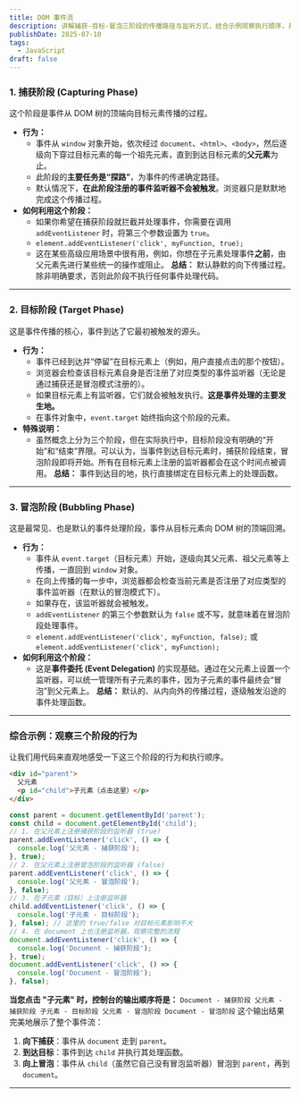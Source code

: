 ```yaml
---
title: DOM 事件流
description: 讲解捕获-目标-冒泡三阶段的传播路径与监听方式，结合示例观察执行顺序，并引出事件委托在冒泡阶段的应用。
publishDate: 2025-07-10
tags:
  - JavaScript
draft: false
---
```

### 1. 捕获阶段 (Capturing Phase)
这个阶段是事件从 DOM 树的顶端向目标元素传播的过程。
- **行为：**
    - 事件从 `window` 对象开始，依次经过 `document`、`<html>`、`<body>`，然后逐级向下穿过目标元素的每一个祖先元素，直到到达目标元素的**父元素**为止。
    - 此阶段的**主要任务是“探路”**，为事件的传递确定路径。
    - 默认情况下，**在此阶段注册的事件监听器不会被触发**。浏览器只是默默地完成这个传播过程。
- **如何利用这个阶段：**
    - 如果你希望在捕获阶段就拦截并处理事件，你需要在调用 `addEventListener` 时，将第三个参数设置为 `true`。
    - `element.addEventListener('click', myFunction, true);`
    - 这在某些高级应用场景中很有用，例如，你想在子元素处理事件**之前**，由父元素先进行某些统一的操作或阻止。
**总结：** 默认静默的向下传播过程。除非明确要求，否则此阶段不执行任何事件处理代码。
---
### 2. 目标阶段 (Target Phase)
这是事件传播的核心，事件到达了它最初被触发的源头。
- **行为：**
    - 事件已经到达并“停留”在目标元素上（例如，用户直接点击的那个按钮）。
    - 浏览器会检查该目标元素自身是否注册了对应类型的事件监听器（无论是通过捕获还是冒泡模式注册的）。
    - 如果目标元素上有监听器，它们就会被触发执行。**这是事件处理的主要发生地。**
    - 在事件对象中，`event.target` 始终指向这个阶段的元素。
- **特殊说明：**
    - 虽然概念上分为三个阶段，但在实际执行中，目标阶段没有明确的“开始”和“结束”界限。可以认为，当事件到达目标元素时，捕获阶段结束，冒泡阶段即将开始。所有在目标元素上注册的监听器都会在这个时间点被调用。
**总结：** 事件到达目的地，执行直接绑定在目标元素上的处理函数。
---
### 3. 冒泡阶段 (Bubbling Phase)
这是最常见、也是默认的事件处理阶段，事件从目标元素向 DOM 树的顶端回溯。
- **行为：**
    - 事件从 `event.target`（目标元素）开始，逐级向其父元素、祖父元素等上传播，一直回到 `window` 对象。
    - 在向上传播的每一步中，浏览器都会检查当前元素是否注册了对应类型的事件监听器（在默认的冒泡模式下）。
    - 如果存在，该监听器就会被触发。
    - `addEventListener` 的第三个参数默认为 `false` 或不写，就意味着在冒泡阶段处理事件。
    - `element.addEventListener('click', myFunction, false);` 或 `element.addEventListener('click', myFunction);`
- **如何利用这个阶段：**
    - 这是**事件委托 (Event Delegation)** 的实现基础。通过在父元素上设置一个监听器，可以统一管理所有子元素的事件，因为子元素的事件最终会“冒泡”到父元素上。
**总结：** 默认的、从内向外的传播过程，逐级触发沿途的事件处理函数。
---
### 综合示例：观察三个阶段的行为
让我们用代码来直观地感受一下这三个阶段的行为和执行顺序。
```HTML
<div id="parent">
  父元素
  <p id="child">子元素（点击这里）</p>
</div>
```
```JavaScript
const parent = document.getElementById('parent');
const child = document.getElementById('child');
// 1. 在父元素上注册捕获阶段的监听器 (true)
parent.addEventListener('click', () => {
  console.log('父元素 - 捕获阶段');
}, true);
// 2. 在父元素上注册冒泡阶段的监听器 (false)
parent.addEventListener('click', () => {
  console.log('父元素 - 冒泡阶段');
}, false);
// 3. 在子元素（目标）上注册监听器
child.addEventListener('click', () => {
  console.log('子元素 - 目标阶段');
}, false); // 这里的 true/false 对目标元素影响不大
// 4. 在 document 上也注册监听器，观察完整的流程
document.addEventListener('click', () => {
  console.log('Document - 捕获阶段');
}, true);
document.addEventListener('click', () => {
  console.log('Document - 冒泡阶段');
}, false);
```
**当您点击 "子元素" 时，控制台的输出顺序将是：**
`Document - 捕获阶段 父元素 - 捕获阶段 子元素 - 目标阶段 父元素 - 冒泡阶段 Document - 冒泡阶段`
这个输出结果完美地展示了整个事件流：
1. **向下捕获**：事件从 `document` 走到 `parent`。
2. **到达目标**：事件到达 `child` 并执行其处理函数。
3. **向上冒泡**：事件从 `child`（虽然它自己没有冒泡监听器）冒泡到 `parent`，再到 `document`。
---
